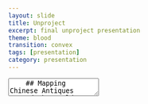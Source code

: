 ```yaml
---
layout: slide
title: Unproject
excerpt: final unproject presentation
theme: blood
transition: convex
tags: [presentation]
category: presentation
---
```

<section data-markdown>
  <textarea data-template>
    ## Mapping Chinese Antiques Around the World
    Maggie Li & Rosanna Zhou
    ---
    <section>
      <section>
        ## Scope
      </section>
      <section>
        <section>
          **Main focus:**
            - reclaiming Chinese antiques scattered around the world
        </section>
        <section> 
          **Key Aspects:**
            - justice of ownership
            - visualization of social issue
        </section>
      </section>
    </section>
    ---
    <section>
      <section>
        ## Data
      </section>
      <section>
        **For all Chinese antiques from every museums globally:**
        - their current location
        - their number
        - their metadata
        - their origining date and place
      </section>
    </section>
    ---
    <section>
      <section>
        ## Techniques
      </section>
    </section>
    ---
    <section>
      <section>
        ## Aims
      </section>
    </section>
    ---
    <section>
      <section>
        ## Values & Ethics
      </section>
    </section>
    ---
    <section>
      <section>
        ## Resources
      </section>
    </section>
    ---
    <section>
      <section>
        ## Workplan
      </section>
    </section>
  </textarea>
</section>
